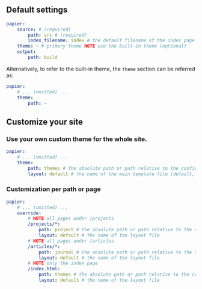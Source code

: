 ## Default settings

```yaml
papier:
    source: # (required)
        path: src # (required)
        index_filename: index # the default filename of the index page (default, optional)
    theme: ~ # primary theme NOTE use the built-in theme (optional)
    output:
        path: build
```

Alternatively, to refer to the built-in theme, the `theme` section can be
referred as:

```yaml
papier:
    # ... (omitted) ...
    theme:
        path: ~
```

## Customize your site

### Use your own custom theme for the whole site.

```yaml
papier:
    # ... (omitted) ...
    theme:
        path: themes # the absolute path or path relative to the config file (required)
        layout: default # the name of the main template file (default, optional)
```

### Customization per path or page

```yaml
papier:
    # ... (omitted) ...
    override:
        # NOTE all pages under /projects
        /projects/*:
            path: project # the absolute path or path relative to the config file (required)
            layout: default # the name of the layout file
        # NOTE all pages under /articles
        /articles/*:
            path: journal # the absolute path or path relative to the config file (required)
            layout: default # the name of the layout file
        # NOTE only the index page
        /index.html:
            path: themes # the absolute path or path relative to the config file (required)
            layout: default # the name of the layout file
```
